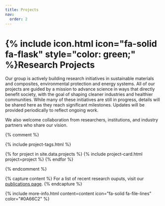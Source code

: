 ```yaml
---
title: Projects
nav:
  order: 2
---
```


# {% include icon.html icon="fa-solid fa-flask" style="color: green;" %}Research Projects

Our group is actively building research initiatives in sustainable materials and composites, environmental protection and energy systems. All of our projects are guided by a mission to advance science in ways that directly benefit society, with the goal of shaping cleaner industries and healthier communities. While many of these initiatives are still in progress, details will be shared here as they reach significant milestones. Updates will be provided periodically to reflect ongoing work. 

We also welcome collaboration from researchers, institutions, and industry partners who share our vision.

{% comment %}

{% include project-tags.html %}

{% for project in site.data.projects %}
    {% include project-card.html project=project %}
{% endfor %}

{% endcomment %}

{% capture content %}
For a list of recent research ouputs, visit our [publications page](/papers/).
{% endcapture %}

{% include more-info.html 
  content=content 
  icon="fa-solid fa-file-lines" 
  color="#0A66C2" 
%}